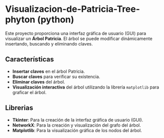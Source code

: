﻿# Visualizacion-de-Patricia-Tree-phyton (python)
Este proyecto proporciona una interfaz gráfica de usuario (GUI) para visualizar un **Árbol Patricia**. El árbol se puede modificar dinámicamente insertando, buscando y eliminando claves.

## Características
- **Insertar claves** en el árbol Patricia.
- **Buscar claves** para verificar su existencia.
- **Eliminar claves** del árbol.
- **Visualización interactiva** del árbol utilizando la librería `matplotlib` para graficar el árbol.
  
## Librerias
- **Tkinter**: Para la creación de la interfaz gráfica de usuario (GUI).
- **NetworkX**: Para la creación y visualización del grafo del árbol.
- **Matplotlib**: Para la visualización gráfica de los nodos del árbol.
